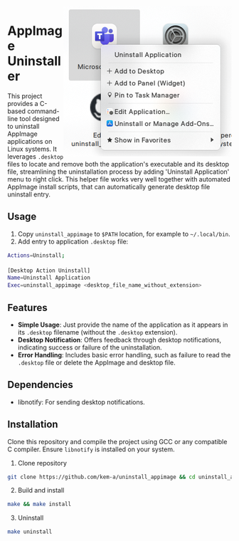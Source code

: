 <img src="https://github.com/kem-a/uninstall_appimage/blob/main/resources/example.png" alt="Logo" align="right" />

# AppImage Uninstaller

This project provides a C-based command-line tool designed to uninstall AppImage applications on Linux systems. It leverages `.desktop` files to locate and remove both the application's executable and its desktop file, streamlining the uninstallation process by adding 'Uninstall Application' menu to right click.
This helper file works very well together with automated AppImage install scripts, that can automatically generate desktop file uninstall entry.

## Usage

1. Copy `uninstall_appimage` to `$PATH` location, for example to `~/.local/bin`.
2. Add entry to application `.desktop` file:

```bash
Actions=Uninstall;

[Desktop Action Uninstall]
Name=Uninstall Application
Exec=uninstall_appimage <desktop_file_name_without_extension>
   ```

## Features

- **Simple Usage**: Just provide the name of the application as it appears in its `.desktop` filename (without the `.desktop` extension).
- **Desktop Notification**: Offers feedback through desktop notifications, indicating success or failure of the uninstallation.
- **Error Handling**: Includes basic error handling, such as failure to read the `.desktop` file or delete the AppImage and desktop file.

## Dependencies

- libnotify: For sending desktop notifications.

## Installation

Clone this repository and compile the project using GCC or any compatible C compiler. Ensure `libnotify` is installed on your system.

1. Clone repository
```bash
git clone https://github.com/kem-a/uninstall_appimage && cd uninstall_appimage
```
2. Build and install
```bash
make && make install
```
3. Uninstall
```bash
make uninstall
```
